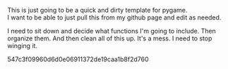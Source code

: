 
This is just going to be a quick and dirty template for pygame.  
I want to be able to just pull this from my github page and edit as needed.

I need to sit down and decide what functions I'm going to include.  Then organize
them.  And then clean all of this up.  It's a mess.  I need to stop winging it.

 547c3f09960d6d0e06911372de19caa1b8f2d760
